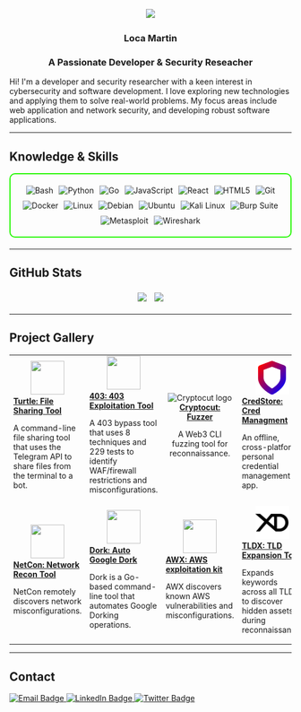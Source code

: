 <p align="center"><img src="https://github.com/user-attachments/assets/707ab373-4a14-4887-aa0f-d5d549f8c3e8"/></p>

<h3 align="center">Loca Martin</h3>
<h3 align="center">A Passionate Developer & Security Reseacher</h3>
<p>
Hi! I'm a developer and security researcher with a keen interest in cybersecurity and software development. I love exploring new technologies and applying them to solve real-world problems. My focus areas include web application and network security, and developing robust software applications.
</p>
<hr>
<h2 id="knowledge_skills" align=''>Knowledge & Skills </h2>
<div style="border: 2px solid #22F700; border-radius: 10px; padding: 20px; margin-bottom: 20px;">
  <div align="left" style="display: flex; flex-wrap: wrap; justify-content: center; gap: 10px;">
      <img src="https://img.shields.io/badge/Bash-4EAA25?style=for-the-badge&logo=gnu-bash&color=000000" alt="Bash" />
      <img src="https://img.shields.io/badge/Python-3776AB?style=for-the-badge&logo=python&color=000000" alt="Python" />
      <img src="https://img.shields.io/badge/Go-00ADD8?style=for-the-badge&logo=go&color=000000" alt="Go" />
      <img src="https://img.shields.io/badge/JavaScript-F7DF1E?style=for-the-badge&logo=javascript&color=000000" alt="JavaScript" />
      <img src="https://img.shields.io/badge/React-61DAFB?style=for-the-badge&logo=react&color=000000" alt="React" />
      <img src="https://img.shields.io/badge/HTML5-5D4B6C?style=for-the-badge&logo=html5&color=000000" alt="HTML5" />
      <img src="https://img.shields.io/badge/Git-F05032?style=for-the-badge&logo=git&color=000000" alt="Git" />
      <img src="https://img.shields.io/badge/Docker-2496ED?style=for-the-badge&logo=docker&color=000000" alt="Docker" />
      <img src="https://img.shields.io/badge/Linux-FCC624?style=for-the-badge&logo=linux&color=000000" alt="Linux" />
      <img src="https://img.shields.io/badge/Debian-D70A53?style=for-the-badge&logo=debian&color=000000" alt="Debian" />
      <img src="https://img.shields.io/badge/Ubuntu-E95420?style=for-the-badge&logo=ubuntu&color=000000" alt="Ubuntu" />
      <img src="https://img.shields.io/badge/Kali_Linux-557C94?style=for-the-badge&logo=kali-linux&color=000000" alt="Kali Linux" />
      <img src="https://img.shields.io/badge/Burp_Suite-FF6633?style=for-the-badge&logo=burp-suite&color=000000" alt="Burp Suite" />
      <img src="https://img.shields.io/badge/Metasploit-008C8C?style=for-the-badge&logo=metasploit&color=000000" alt="Metasploit" />
      <img src="https://img.shields.io/badge/Wireshark-009639?style=for-the-badge&logo=wireshark&color=000000" alt="Wireshark" />
  </div>
</div>
<hr>

<h2 id="knowledge_skills" align=''>GitHub Stats</h2>
<div align="center">
  <img src="https://github-readme-stats.vercel.app/api/top-langs/?username=LocaMartin&layout=compact&theme=midnight-purple" width="400px" style="margin: 1%;" />
  <img src="https://github-readme-stats.vercel.app/api?username=LocaMartin&show_icons=true&theme=midnight-purple" width="52%" style="margin: 1%;" />
</div>

---

<h2>Project Gallery</h2>

<div align="center">
<table>
  <tbody>
    <tr>
      <td><a href="https://github.com/LocaMartin/turtle">
        <div align="center"><img src="https://camo.githubusercontent.com/f2453ea9034e4c7e2051b8a07c88c293f9a09e60d82a21225f455ed3c79bd93a/68747470733a2f2f6d65646961332e67697068792e636f6d2f6d656469612f76312e59326c6b505463354d4749334e6a45784e47566d4d584a6d4e57747a4d3356795a326472615764304e477472656e6c68596e646a6447566964475275644846354e32356b5a695a6c634431324d563970626e526c636d35686246396e61575a66596e6c666157516d5933513963772f726c43687a57547468576779412f67697068792e676966" style="height: 60px; width: 60px"/><br></div><b>Turtle: File Sharing Tool</b></a>
        <p>A command-line file sharing tool that uses the Telegram API to share files from the terminal to a bot.</p>
      </td>
      <td><a href="https://github.com/LocaMartin/403">
        <div align="center"><img src="https://raw.githubusercontent.com/gist/LocaMartin/348c933ad9bf812df4f5b1458949fa71/raw/c166b60561bd8b079ba3244c34702b6bd3b42932/403.svg" style="height: 60px; width: 60px" /></div><b>403: 403 Exploitation Tool</b></a>
        <p>A 403 bypass tool that uses 8 techniques and 229 tests to identify WAF/firewall restrictions and misconfigurations.</p>
      </td>
      <td align="center">
      <img src="https://raw.githubusercontent.com/LocaMartin/deathnote/main/hacking/web/bugbounty/crypto/coin.gif" style="height: 60px; width: 60px" alt="Cryptocut logo"/><br>
      <a href="https://github.com/LocaMartin/cryptocut"><b>Cryptocut: Fuzzer</b></a>
      <p>A Web3 CLI fuzzing tool for reconnaissance.</p>
    </td>
      <td><a href="https://github.com/LocaMartin/credstore">
        <div align="center"><img src="https://raw.githubusercontent.com/LocaMartin/credstore/refs/heads/main/.res/logo.svg" style="height: 60px; width: 60px"/><br></div><b>CredStore: Cred Managment</b></a>
        <p>An offline, cross-platform personal credential management app.</p>
      </td>
    </tr>
    <tr>
    <tr>
      <td><a href="https://github.com/LocaMartin/netcon">
        <div align="center"><img src="https://github.com/LocaMartin/netcon/blob/d949beddc879a1ce468c198c4af9a50eb86233a3/netexec.png" style="height: 60px; width: 60px"/><br></div><b>NetCon: Network Recon Tool</b></a>
        <p>NetCon remotely discovers network misconfigurations.</p>
      </td>
      <td><a href="https://github.com/LocaMartin/dork">
        <div align="center"><img src="https://github.com/LocaMartin/dork/raw/main/dork.png" style="height: 60px; width: 60px"/><br></div><b>Dork: Auto Google Dork</b></a>
        <p>Dork is a Go-based command-line tool that automates Google Dorking operations.</p>
      </td>
      <td><a href="https://github.com/LocaMartin/awx">
        <div align="center"><img src="https://private-user-images.githubusercontent.com/129671499/473551470-a4625b85-522b-4c94-a8e8-9f418074de9b.png?jwt=eyJhbGciOiJIUzI1NiIsInR5cCI6IkpXVCJ9.eyJpc3MiOiJnaXRodWIuY29tIiwiYXVkIjoicmF3LmdpdGh1YnVzZXJjb250ZW50LmNvbSIsImtleSI6ImtleTUiLCJleHAiOjE3NTQwNjkzMjAsIm5iZiI6MTc1NDA2OTAyMCwicGF0aCI6Ii8xMjk2NzE0OTkvNDczNTUxNDcwLWE0NjI1Yjg1LTUyMmItNGM5NC1hOGU4LTlmNDE4MDc0ZGU5Yi5wbmc_WC1BbXotQWxnb3JpdGhtPUFXUzQtSE1BQy1TSEEyNTYmWC1BbXotQ3JlZGVudGlhbD1BS0lBVkNPRFlMU0E1M1BRSzRaQSUyRjIwMjUwODAxJTJGdXMtZWFzdC0xJTJGczMlMkZhd3M0X3JlcXVlc3QmWC1BbXotRGF0ZT0yMDI1MDgwMVQxNzIzNDBaJlgtQW16LUV4cGlyZXM9MzAwJlgtQW16LVNpZ25hdHVyZT1jOGFhYjkwMDJlMzgwM2QyOGU5OTUzZTFlODY2MTJhMzQ2ZGI2ZDM4NzIxZmZiMTlkZGJjMjMzZWY5ZGY2MzJhJlgtQW16LVNpZ25lZEhlYWRlcnM9aG9zdCJ9.SN1lVqF9THDhgMei_9RGfo_Ho7FnjdTbD_XXyVY1nDY" style="height: 60px; width: 60px"/><br></div><b>AWX: AWS exploitation kit</b></a>
        <p>AWX discovers known AWS vulnerabilities and misconfigurations.</p>
      </td>
      <td><a href="https://github.com/LocaMartin/tldx">
        <div align="center"><img src="https://github.com/LocaMartin/tldx/raw/main/logo.png" style="height: 60px; width: 60px"/><br></div><b>TLDX: TLD Expansion Tool</b></a>
        <p>Expands keywords across all TLDs to discover hidden assets during reconnaissance.</p>
      </td>
    </tr>
  </tbody>
</table>
</div>

---

<h2>Contact</h2>
<p>
  <a href="mailto:your.email@example.com">
    <img src="https://img.shields.io/badge/Email-D14836?style=for-the-badge&logo=gmail&logoColor=white" alt="Email Badge" />
  </a>
  <a href="https://www.linkedin.com/in/loca-martin-014ab2278">
    <img src="https://img.shields.io/badge/LinkedIn-0077B5?style=for-the-badge&logo=linkedin&logoColor=white" alt="LinkedIn Badge" />
  </a>
  <a href="https://twitter.com/yourprofile">
    <img src="https://img.shields.io/badge/Twitter-1DA1F2?style=for-the-badge&logo=twitter&logoColor=white" alt="Twitter Badge" />
  </a>
</p>
